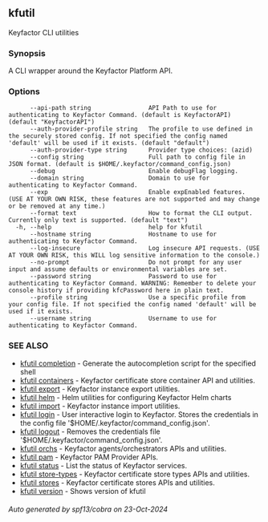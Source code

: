 ## kfutil

Keyfactor CLI utilities

### Synopsis

A CLI wrapper around the Keyfactor Platform API.

### Options

```
      --api-path string                API Path to use for authenticating to Keyfactor Command. (default is KeyfactorAPI) (default "KeyfactorAPI")
      --auth-provider-profile string   The profile to use defined in the securely stored config. If not specified the config named 'default' will be used if it exists. (default "default")
      --auth-provider-type string      Provider type choices: (azid)
      --config string                  Full path to config file in JSON format. (default is $HOME/.keyfactor/command_config.json)
      --debug                          Enable debugFlag logging.
      --domain string                  Domain to use for authenticating to Keyfactor Command.
      --exp                            Enable expEnabled features. (USE AT YOUR OWN RISK, these features are not supported and may change or be removed at any time.)
      --format text                    How to format the CLI output. Currently only text is supported. (default "text")
  -h, --help                           help for kfutil
      --hostname string                Hostname to use for authenticating to Keyfactor Command.
      --log-insecure                   Log insecure API requests. (USE AT YOUR OWN RISK, this WILL log sensitive information to the console.)
      --no-prompt                      Do not prompt for any user input and assume defaults or environmental variables are set.
      --password string                Password to use for authenticating to Keyfactor Command. WARNING: Remember to delete your console history if providing kfcPassword here in plain text.
      --profile string                 Use a specific profile from your config file. If not specified the config named 'default' will be used if it exists.
      --username string                Username to use for authenticating to Keyfactor Command.
```

### SEE ALSO

* [kfutil completion](kfutil_completion.md)	 - Generate the autocompletion script for the specified shell
* [kfutil containers](kfutil_containers.md)	 - Keyfactor certificate store container API and utilities.
* [kfutil export](kfutil_export.md)	 - Keyfactor instance export utilities.
* [kfutil helm](kfutil_helm.md)	 - Helm utilities for configuring Keyfactor Helm charts
* [kfutil import](kfutil_import.md)	 - Keyfactor instance import utilities.
* [kfutil login](kfutil_login.md)	 - User interactive login to Keyfactor. Stores the credentials in the config file '$HOME/.keyfactor/command_config.json'.
* [kfutil logout](kfutil_logout.md)	 - Removes the credentials file '$HOME/.keyfactor/command_config.json'.
* [kfutil orchs](kfutil_orchs.md)	 - Keyfactor agents/orchestrators APIs and utilities.
* [kfutil pam](kfutil_pam.md)	 - Keyfactor PAM Provider APIs.
* [kfutil status](kfutil_status.md)	 - List the status of Keyfactor services.
* [kfutil store-types](kfutil_store-types.md)	 - Keyfactor certificate store types APIs and utilities.
* [kfutil stores](kfutil_stores.md)	 - Keyfactor certificate stores APIs and utilities.
* [kfutil version](kfutil_version.md)	 - Shows version of kfutil

###### Auto generated by spf13/cobra on 23-Oct-2024
